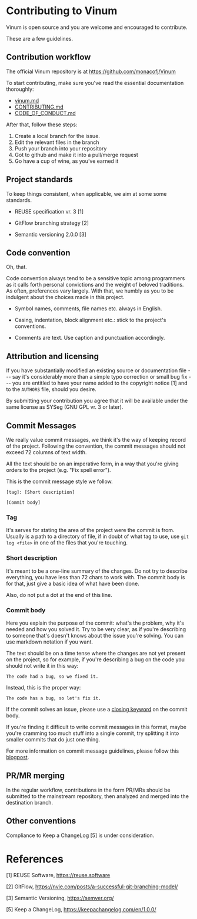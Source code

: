 # Contributing to Vinum

Vinum is open source and you are welcome and encouraged to contribute.

These are a few guidelines.

## Contribution workflow

The official Vinum repository is at https://github.com/monacofj/Vinum
  
To start contributing, make sure you've read the essential documentation
thoroughly:

   - [vinum.md](/docs/vinum.md)
   - [CONTRIBUTING.md](/docs/CONTRIBUTING.md])
   - [CODE_OF_CONDUCT.md](/docs/CODE_OF_CONDUCT.md)

After that, follow these steps:

1. Create a local branch for the issue.
1. Edit the relevant files in the branch
1. Push your branch into your repository
1. Got to github and make it into a pull/merge request
1. Go have a cup of wine, as you’ve earned it

## Project standards

To keep things consistent, when applicable, we aim at some some standards.

- REUSE specification vr. 3 [1]

- GitFlow branching strategy [2]

- Semantic versioning 2.0.0 [3]

## Code convention

Oh, that.

Code convention always tend to be a sensitive topic among programmers as it
calls forth personal convictions and the weight of beloved traditions. As often,
preferences vary largely. With that, we humbly as you to be indulgent about the
choices made in this project.

* Symbol names, comments, file names etc. always in English.

* Casing, indentation, block alignment etc.: stick to the project's conventions.

* Comments are text. Use caption and punctuation accordingly.


## Attribution and licensing

If you have substantially modified an existing source or documentation
file --- say it's considerably more than a simple typo correction or
small bug fix --- you are entitled to have your name added to the copyright
notice [1] and to the `AUTHORS` file, should you desire.

By submitting your contribution you agree that it will be available under the
same license as SYSeg (GNU GPL vr. 3 or later).

## Commit Messages

We really value commit messages, we think it's the way of keeping record of the
project. Following the convention, the commit messages should not exceed 72
columns of text width.

All the text should be on an imperative form, in a way that you're giving orders
to the project (e.g. "Fix spell error").

This is the commit message style we follow.

```gitcommit
[tag]: [Short description]

[Commit body]
```

### Tag

It's serves for stating the area of the project were the commit is from. Usually
is a path to a directory of file, if in doubt of what tag to use, use `git log
<file>` in one of the files that you're touching.

### Short description

It's meant to be a one-line summary of the changes. Do not try to describe
everything, you have less than 72 chars to work with. The commit body is for
that, just give a basic idea of what have been done.

Also, do not put a dot at the end of this line.

### Commit body

Here you explain the purpose of the commit: what's the problem, why it's needed
and how you solved it. Try to be very clear, as if you're describing to someone
that's doesn't knows about the issue you're solving. You can use markdown
notation if you want.

The text should be on a time tense where the changes are not yet present on the
project, so for example, if you're describing a bug on the code you should not
write it in this way:

```
The code had a bug, so we fixed it.
```

Instead, this is the proper way:

```
The code has a bug, so let's fix it.
```

If the commit solves an issue, please use a [closing keyword][closing-keyword]
on the commit body.

If you're finding it difficult to write commit messages in this format, maybe
you're cramming too much stuff into a single commit, try splitting it into
smaller commits that do just one thing.

For more information on commit message guidelines, please follow this
[blogpost](https://cbea.ms/git-commit/).

## PR/MR merging

In the regular workflow, contributions in the form PR/MRs should be submitted
to the mainstream repository, then analyzed and merged into the destination
branch.

## Other conventions

Compliance to Keep a ChangeLog [5] is under consideration.


# References

[1] REUSE Software, https://reuse.software

[2] GitFlow, https://nvie.com/posts/a-successful-git-branching-model/

[3] Semantic Versioning, https://semver.org/

[closing-keyword]: https://docs.github.com/en/issues/tracking-your-work-with-issues/using-issues/linking-a-pull-request-to-an-issue#linking-a-pull-request-to-an-issue-using-a-keyword

[5] Keep a ChangeLog, https://keepachangelog.com/en/1.0.0/
